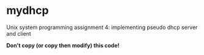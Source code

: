 # mydhcp
Unix system programming assignment 4: implementing pseudo dhcp server and client

**Don't copy (or copy then modify) this code!**
